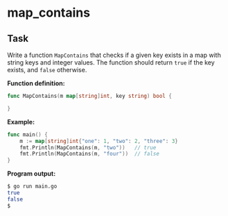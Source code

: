 # map_contains

## Task

Write a function `MapContains` that checks if a given key exists in a map with string keys and integer values. The function should return `true` if the key exists, and `false` otherwise.

**Function definition:**

```go
func MapContains(m map[string]int, key string) bool {

}
```

**Example:**

```go
func main() {
    m := map[string]int{"one": 1, "two": 2, "three": 3}
    fmt.Println(MapContains(m, "two"))   // true
    fmt.Println(MapContains(m, "four"))  // false
}
```

**Program output:**

```sh
$ go run main.go
true
false
$
```

